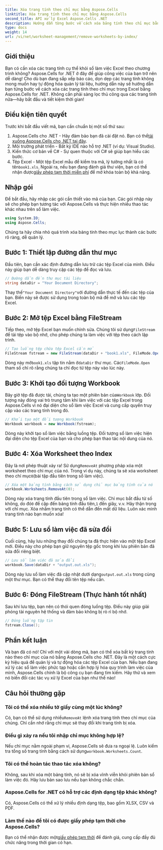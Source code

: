 ```yaml
---
title: Xóa trang tính theo chỉ mục bằng Aspose.Cells
linktitle: Xóa trang tính theo chỉ mục bằng Aspose.Cells
second_title: API xử lý Excel Aspose.Cells .NET
description: Hướng dẫn từng bước về cách xóa bảng tính theo chỉ mục bằng Aspose.Cells cho .NET. Đơn giản hóa việc quản lý tài liệu Excel của bạn.
type: docs
weight: 14
url: /vi/net/worksheet-management/remove-worksheets-by-index/
---
```

## Giới thiệu
Bạn có cần xóa các trang tính cụ thể khỏi sổ làm việc Excel theo chương trình không? Aspose.Cells for .NET ở đây để giúp công việc của bạn trở nên dễ dàng! Cho dù bạn đang sắp xếp báo cáo, dọn dẹp các trang tính không mong muốn hay tự động hóa quản lý tài liệu, hướng dẫn này sẽ hướng dẫn bạn từng bước về cách xóa các trang tính theo chỉ mục trong Excel bằng Aspose.Cells for .NET. Không cần phải sàng lọc thủ công qua các trang tính nữa—hãy bắt đầu và tiết kiệm thời gian!
## Điều kiện tiên quyết
Trước khi bắt đầu viết mã, bạn cần chuẩn bị một số thứ sau:
1.  Aspose.Cells cho .NET - Hãy đảm bảo bạn đã cài đặt nó. Bạn có thể[tải xuống Aspose.Cells cho .NET tại đây](https://releases.aspose.com/cells/net/).
2. Môi trường phát triển - Bất kỳ IDE nào hỗ trợ .NET (ví dụ: Visual Studio).
3. Kiến thức cơ bản về C# - Sự quen thuộc với C# sẽ giúp bạn hiểu các bước.
4.  Tệp Excel - Một tệp Excel mẫu để kiểm tra mã, lý tưởng nhất là có tên`book1.xls`.
 Ngoài ra, nếu bạn đang đánh giá thư viện, bạn có thể nhận được[giấy phép tạm thời miễn phí](https://purchase.aspose.com/temporary-license/) để mở khóa toàn bộ khả năng.
## Nhập gói
Để bắt đầu, hãy nhập các gói cần thiết vào mã của bạn. Các gói nhập này sẽ cho phép bạn tương tác với Aspose.Cells và thực hiện nhiều thao tác khác nhau trên sổ làm việc.
```csharp
using System.IO;
using Aspose.Cells;
```
Chúng ta hãy chia nhỏ quá trình xóa bảng tính theo mục lục thành các bước rõ ràng, dễ quản lý.
## Bước 1: Thiết lập đường dẫn thư mục
Đầu tiên, bạn cần xác định đường dẫn lưu trữ các tệp Excel của mình. Điều này giúp bạn dễ dàng truy cập các tệp để đọc và lưu.
```csharp
// Đường dẫn đến thư mục tài liệu
string dataDir = "Your Document Directory";
```
 Thay thế`"Your Document Directory"`với đường dẫn thực tế đến các tệp của bạn. Biến này sẽ được sử dụng trong toàn bộ mã để mở và lưu các tệp Excel.
## Bước 2: Mở tệp Excel bằng FileStream
 Tiếp theo, mở tệp Excel bạn muốn chỉnh sửa. Chúng tôi sử dụng`FileStream` để tải tệp vào bộ nhớ, cho phép chúng ta làm việc với tệp theo cách lập trình.
```csharp
// Tạo luồng tệp chứa tệp Excel cần mở
FileStream fstream = new FileStream(dataDir + "book1.xls", FileMode.Open);
```
 Dòng này mở`book1.xls` tập tin nằm ở`dataDir` thư mục. Các`FileMode.Open` tham số chỉ rõ rằng chúng ta chỉ đọc từ tệp này vào lúc này.
## Bước 3: Khởi tạo đối tượng Workbook
 Bây giờ tệp đã được tải, chúng ta tạo một phiên bản của`Workbook` lớp. Đối tượng này đóng vai trò trung tâm khi làm việc với các tệp Excel trong Aspose.Cells vì nó đại diện cho sổ làm việc Excel và cung cấp quyền truy cập vào các trang tính trong đó.
```csharp
// Khởi tạo một đối tượng Workbook
Workbook workbook = new Workbook(fstream);
```
Dòng này khởi tạo sổ làm việc bằng luồng tệp. Đối tượng sổ làm việc hiện đại diện cho tệp Excel của bạn và cho phép bạn thao tác nội dung của nó.
## Bước 4: Xóa Worksheet theo Index
 Đây là nơi phép thuật xảy ra! Sử dụng`RemoveAt` phương pháp xóa một worksheet theo chỉ mục của nó. Trong ví dụ này, chúng ta sẽ xóa worksheet theo chỉ mục`0`(bài tập đầu tiên trong sổ làm việc).
```csharp
// Xóa một bảng tính bằng cách sử dụng chỉ mục bảng tính của nó
workbook.Worksheets.RemoveAt(0);
```
 Dòng này xóa trang tính đầu tiên trong sổ làm việc. Chỉ mục bắt đầu từ số không, do đó`0` đề cập đến bảng tính đầu tiên,`1` đến giây, v.v.
Hãy thận trọng với chỉ mục. Xóa nhầm trang tính có thể dẫn đến mất dữ liệu. Luôn xác minh trang tính nào bạn muốn xóa!
## Bước 5: Lưu sổ làm việc đã sửa đổi
Cuối cùng, hãy lưu những thay đổi chúng ta đã thực hiện vào một tệp Excel mới. Điều này cho phép bạn giữ nguyên tệp gốc trong khi lưu phiên bản đã sửa đổi riêng biệt.
```csharp
// Lưu sổ làm việc đã sửa đổi
workbook.Save(dataDir + "output.out.xls");
```
 Dòng này lưu sổ làm việc đã cập nhật dưới dạng`output.out.xls` trong cùng một thư mục. Bạn có thể thay đổi tên tệp nếu cần.
## Bước 6: Đóng FileStream (Thực hành tốt nhất)
Sau khi lưu tệp, bạn nên có thói quen đóng luồng tệp. Điều này giúp giải phóng tài nguyên hệ thống và đảm bảo không bị rò rỉ bộ nhớ.
```csharp
// Đóng luồng tập tin
fstream.Close();
```
## Phần kết luận
Và bạn đã có nó! Chỉ với một vài dòng mã, bạn có thể xóa bất kỳ trang tính nào theo chỉ mục của nó bằng Aspose.Cells cho .NET. Đây là một cách cực kỳ hiệu quả để quản lý và tự động hóa các tệp Excel của bạn. Nếu bạn đang xử lý các sổ làm việc phức tạp hoặc cần hợp lý hóa quy trình làm việc của mình, Aspose.Cells chính là bộ công cụ bạn đang tìm kiếm. Hãy thử và xem nó biến đổi các tác vụ xử lý Excel của bạn như thế nào!

## Câu hỏi thường gặp
### Tôi có thể xóa nhiều tờ giấy cùng một lúc không?  
 Có, bạn có thể sử dụng nhiều`RemoveAt` lệnh xóa trang tính theo chỉ mục của chúng. Chỉ cần nhớ rằng chỉ mục sẽ thay đổi khi trang tính bị xóa.
### Điều gì xảy ra nếu tôi nhập chỉ mục không hợp lệ?  
 Nếu chỉ mục nằm ngoài phạm vi, Aspose.Cells sẽ đưa ra ngoại lệ. Luôn kiểm tra tổng số trang tính bằng cách sử dụng`workbook.Worksheets.Count`.
### Tôi có thể hoàn tác thao tác xóa không?  
Không, sau khi xóa một bảng tính, nó sẽ bị xóa vĩnh viễn khỏi phiên bản sổ làm việc đó. Hãy lưu bản sao lưu nếu bạn không chắc chắn.
### Aspose.Cells for .NET có hỗ trợ các định dạng tệp khác không?  
Có, Aspose.Cells có thể xử lý nhiều định dạng tệp, bao gồm XLSX, CSV và PDF.
### Làm thế nào để tôi có được giấy phép tạm thời cho Aspose.Cells?  
 Bạn có thể nhận được một[giấy phép tạm thời](https://purchase.aspose.com/temporary-license/) để đánh giá, cung cấp đầy đủ chức năng trong thời gian có hạn.
